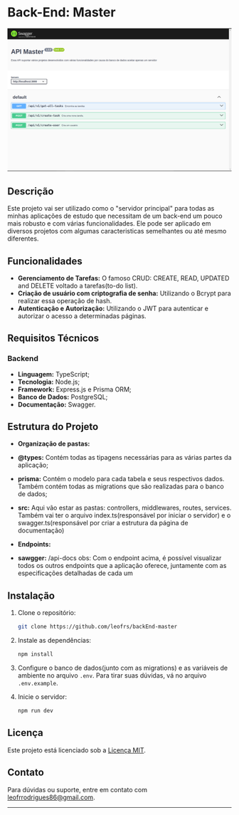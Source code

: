 # Back-End: Master

![Tela principal](/public/assets/swagger.png)

## Descrição

Este projeto vai ser utilizado como o "servidor principal" para todas as minhas aplicações de estudo que necessitam de um back-end um pouco mais robusto e com várias funcionalidades. Ele pode ser aplicado em diversos projetos com algumas caracteristicas semelhantes ou até mesmo diferentes.

## Funcionalidades

-   **Gerenciamento de Tarefas:** O famoso CRUD: CREATE, READ, UPDATED and DELETE voltado a tarefas(to-do list).
-   **Criação de usuário com criptografia de senha:** Utilizando o Bcrypt para realizar essa operação de hash.
-   **Autenticação e Autorização:** Utilizando o JWT para autenticar e autorizar o acesso a determinadas páginas.

## Requisitos Técnicos

### Backend

-   **Linguagem:** TypeScript;
-   **Tecnologia:** Node.js;
-   **Framework:** Express.js e Prisma ORM;
-   **Banco de Dados:** PostgreSQL;
-   **Documentação:** Swagger.

## Estrutura do Projeto

-   **Organização de pastas:**
-   **@types:** Contém todas as tipagens necessárias para as várias partes da aplicação;
-   **prisma:** Contém o modelo para cada tabela e seus respectivos dados. Também contém todas as migrations que são realizadas para o banco de dados;
-   **src:** Aqui vão estar as pastas: controllers, middlewares, routes, services. Também vai ter o arquivo index.ts(responsável por iniciar o servidor) e o swagger.ts(responsável por criar a estrutura da página de documentação)

-   **Endpoints:**
-   **sawgger:** /api-docs
    obs: Com o endpoint acima, é possível visualizar todos os outros endpoints que a aplicação oferece, juntamente com as especificações detalhadas de cada um

## Instalação

1. Clone o repositório:

    ```bash
    git clone https://github.com/leofrs/backEnd-master
    ```

2. Instale as dependências:

    ```bash
    npm install
    ```

3. Configure o banco de dados(junto com as migrations) e as variáveis de ambiente no arquivo `.env`. Para tirar suas dúvidas, vá no arquivo `.env.example`.

4. Inicie o servidor:

    ```bash
    npm run dev
    ```

## Licença

Este projeto está licenciado sob a [Licença MIT](LICENSE).

## Contato

Para dúvidas ou suporte, entre em contato com [leofrrodrigues86@gmail.com](mailto:leofrrodrigues86@gmail.com).

---
